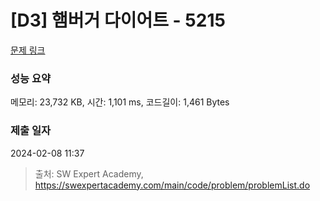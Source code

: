 # [D3] 햄버거 다이어트 - 5215 

[문제 링크](https://swexpertacademy.com/main/code/problem/problemDetail.do?contestProbId=AWT-lPB6dHUDFAVT) 

### 성능 요약

메모리: 23,732 KB, 시간: 1,101 ms, 코드길이: 1,461 Bytes

### 제출 일자

2024-02-08 11:37



> 출처: SW Expert Academy, https://swexpertacademy.com/main/code/problem/problemList.do